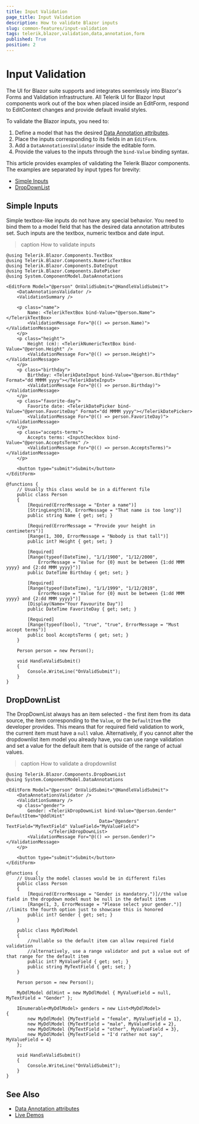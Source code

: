 ```yaml
---
title: Input Validation
page_title: Input Validation
description: How to validate Blazor inputs
slug: common-features/input-validation
tags: telerik,blazor,validation,data,annotation,form
published: True
position: 2
---
```


# Input Validation

The UI for Blazor suite supports and integrates seemlessly into Blazor's Forms and Validation infrastructure. All Telerik UI for Blazor Input components work out of the box when placed inside an EditForm, respond to EditContext changes and provide default invalid styles.

To validate the Blazor inputs, you need to:

1. Define a model that has the desired [Data Annotation attributes](https://docs.microsoft.com/en-us/aspnet/core/mvc/models/validation).
1. Place the inputs corresponding to its fields in an `EditForm`.
1. Add a `DataAnnotationsValidator` inside the editable form.
1. Provide the values to the inputs through the `bind-Value` binding syntax.

This article provides examples of validating the Telerik Blazor components. The examples are separated by input types for brevity:


* [Simple Inputs](#simple-inputs)
* [DropDownList](#dropdownlist)



## Simple Inputs

Simple textbox-like inputs do not have any special behavior. You need to bind them to a model field that has the desired data annotation attributes set. Such inputs are the textbox, numeric textbox and date input.

>caption How to validate inputs

````CSHTML
@using Telerik.Blazor.Components.TextBox
@using Telerik.Blazor.Components.NumericTextBox
@using Telerik.Blazor.Components.DateInput
@using Telerik.Blazor.Components.DatePicker
@using System.ComponentModel.DataAnnotations

<EditForm Model="@person" OnValidSubmit="@HandleValidSubmit">
	<DataAnnotationsValidator />
	<ValidationSummary />

	<p class="name">
		Name: <TelerikTextBox bind-Value="@person.Name"></TelerikTextBox>
		<ValidationMessage For="@(() => person.Name)"></ValidationMessage>
	</p>
	<p class="height">
		Height (cm): <TelerikNumericTextBox bind-Value="@person.Height" />
		<ValidationMessage For="@(() => person.Height)"></ValidationMessage>
	</p>
	<p class="birthday">
		Birthday: <TelerikDateInput bind-Value="@person.Birthday" Format="dd MMMM yyyy"></TelerikDateInput>
		<ValidationMessage For="@(() => person.Birthday)"></ValidationMessage>
	</p>
	<p class="favorite-day">
		Favorite date: <TelerikDatePicker bind-Value="@person.FavoriteDay" Format="dd MMMM yyyy"></TelerikDatePicker>
		<ValidationMessage For="@(() => person.FavoriteDay)"></ValidationMessage>
	</p>
	<p class="accepts-terms">
		Accepts terms: <InputCheckbox bind-Value="@person.AcceptsTerms" />
		<ValidationMessage For="@(() => person.AcceptsTerms)"></ValidationMessage>
	</p>

	<button type="submit">Submit</button>
</EditForm>

@functions {
	// Usually this class would be in a different file
	public class Person
	{
		[Required(ErrorMessage = "Enter a name")]
		[StringLength(10, ErrorMessage = "That name is too long")]
		public string Name { get; set; }

		[Required(ErrorMessage = "Provide your height in centimeters")]
		[Range(1, 300, ErrorMessage = "Nobody is that tall")]
		public int? Height { get; set; }

		[Required]
		[Range(typeof(DateTime), "1/1/1900", "1/12/2000",
			ErrorMessage = "Value for {0} must be between {1:dd MMM yyyy} and {2:dd MMM yyyy}")]
		public DateTime Birthday { get; set; }

		[Required]
		[Range(typeof(DateTime), "1/1/1999", "1/12/2019",
			ErrorMessage = "Value for {0} must be between {1:dd MMM yyyy} and {2:dd MMM yyyy}")]
		[Display(Name="Your Favourite Day")]
		public DateTime FavoriteDay { get; set; }

		[Required]
		[Range(typeof(bool), "true", "true", ErrorMessage = "Must accept terms")]
		public bool AcceptsTerms { get; set; }
	}

	Person person = new Person();

	void HandleValidSubmit()
	{
		Console.WriteLine("OnValidSubmit");
	}
}
````

## DropDownList

The DropDownList always has an item selected - the first item from its data source, the item corresponding to the `Value`, or the `DefaultItem` the developer provides. This means that for required field validation to work, the current item must have a `null` value. Alternatively, if you cannot alter the dropdownlist item model you already have, you can use range validation and set a value for the default item that is outside of the range of actual values.

>caption How to validate a dropdownlist

````CSHTML
@using Telerik.Blazor.Components.DropDownList
@using System.ComponentModel.DataAnnotations

<EditForm Model="@person" OnValidSubmit="@HandleValidSubmit">
	<DataAnnotationsValidator />
	<ValidationSummary />
	<p class="gender">
		Gender: <TelerikDropDownList bind-Value="@person.Gender" DefaultItem="@ddlHint"
								   Data="@genders" TextField="MyTextField" ValueField="MyValueField">
				</TelerikDropDownList>
		<ValidationMessage For="@(() => person.Gender)"></ValidationMessage>
	</p>

	<button type="submit">Submit</button>
</EditForm>

@functions {
	// Usually the model classes would be in different files
	public class Person
	{
		[Required(ErrorMessage = "Gender is mandatory.")]//the value field in the dropdown model must be null in the default item
		[Range(1, 3, ErrorMessage = "Please select your gender.")] //limits the fourth option just to showcase this is honored
		public int? Gender { get; set; }
	}

	public class MyDdlModel
	{
		//nullable so the default item can allow required field validation
		//alternatively, use a range validator and put a value out of that range for the default item
		public int? MyValueField { get; set; }
		public string MyTextField { get; set; }
	}

	Person person = new Person();

	MyDdlModel ddlHint = new MyDdlModel { MyValueField = null, MyTextField = "Gender" };

	IEnumerable<MyDdlModel> genders = new List<MyDdlModel>
{
		new MyDdlModel {MyTextField = "female", MyValueField = 1},
		new MyDdlModel {MyTextField = "male", MyValueField = 2},
		new MyDdlModel {MyTextField = "other", MyValueField = 3},
		new MyDdlModel {MyTextField = "I'd rather not say", MyValueField = 4}
	};

	void HandleValidSubmit()
	{
		Console.WriteLine("OnValidSubmit");
	}
}
````

## See Also

  * [Data Annotation attributes](https://docs.microsoft.com/en-us/aspnet/core/mvc/models/validation)
  * [Live Demos](https://demos.telerik.com/blazor)
